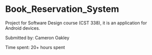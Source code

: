 # Book_Reservation_System
Project for Software Design course (CST 338), it is an application for Android devices.

Submitted by: Cameron Oakley

Time spent: 20+ hours spent
